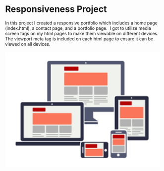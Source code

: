 # Responsiveness Project

In this project I created a responsive portfolio which includes a home page (index.html), a contact page, and a portfolio page.&nbsp; I got to utilize media screen tags on my html pages to make them viewable on different devices.&nbsp; The viewport meta tag is included on each html page to ensure it can be viewed on all devices.
<br>
<br>
<img src="assets/images/downloadsize.png" alt="Drawing" style="width: 500px; float: center;" />